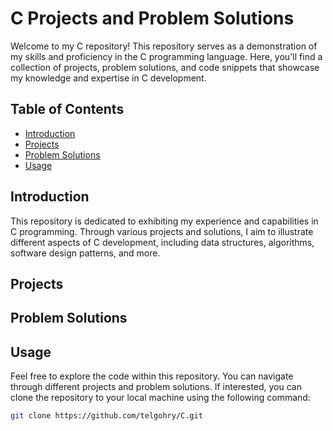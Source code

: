 # C Projects and Problem Solutions

Welcome to my C repository! This repository serves as a demonstration of my skills and proficiency in the C programming language. Here, you'll find a collection of projects, problem solutions, and code snippets that showcase my knowledge and expertise in C development.

## Table of Contents

- [Introduction](#introduction)
- [Projects](#projects)
- [Problem Solutions](#problem-solutions)
- [Usage](#usage)

## Introduction

This repository is dedicated to exhibiting my experience and capabilities in C programming. Through various projects and solutions, I aim to illustrate different aspects of C development, including data structures, algorithms, software design patterns, and more.

## Projects

## Problem Solutions

## Usage

Feel free to explore the code within this repository. You can navigate through different projects and problem solutions. If interested, you can clone the repository to your local machine using the following command:

```bash
git clone https://github.com/telgohry/C.git
